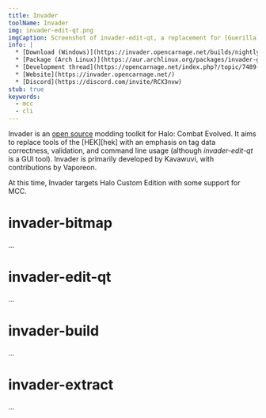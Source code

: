 ```yaml
---
title: Invader
toolName: Invader
img: invader-edit-qt.png
imgCaption: Screenshot of invader-edit-qt, a replacement for [Guerilla][]
info: |
  * [Download (Windows)](https://invader.opencarnage.net/builds/nightly/)
  * [Package (Arch Linux)](https://aur.archlinux.org/packages/invader-git/)
  * [Development thread](https://opencarnage.net/index.php?/topic/7489-invader/)
  * [Website](https://invader.opencarnage.net/)
  * [Discord](https://discord.com/invite/RCX3nvw)
stub: true
keywords:
  - mcc
  - cli
---
```


Invader is an [open source][invader-repo] modding toolkit for Halo: Combat Evolved. It aims to replace tools of the [HEK][hek] with an emphasis on tag data correctness, validation, and command line usage (although _invader-edit-qt_ is a GUI tool). Invader is primarily developed by Kavawuvi, with contributions by Vaporeon.

At this time, Invader targets Halo Custom Edition with some support for MCC.

# invader-bitmap
...

# invader-edit-qt
...

# invader-build
...

# invader-extract
...

[invader-repo]: https://github.com/Kavawuvi/invader
